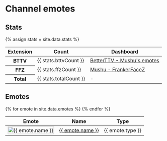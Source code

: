 # Channel emotes

## Stats

{% assign stats = site.data.stats %}

<table>
  <thead>
    <tr>
      <th>Extension</th>
      <th>Count</th>
      <th>Dashboard</th>
    </tr>
  </thead>
  <tbody>
    <tr>
      <th>BTTV</th>
      <td>{{ stats.bttvCount }}</td>
      <td>
        <a href="https://betterttv.com/users/5ad749ca77a09f45f07746d7">
          BetterTTV - Mushu's emotes
        </a>
      </td>
    </tr>
    <tr>
      <th>FFZ</th>
      <td>{{ stats.ffzCount }}</td>
      <td>
        <a href="https://www.frankerfacez.com/channel/mushu">
          Mushu - FrankerFaceZ
        </a>
      </td>
    </tr>
    <tr>
      <th>Total</th>
      <td>{{ stats.totalCount }}</td>
      <td>-</td>
    </tr>
  </tbody>
</table>

## Emotes

<style type="text/css">
  .emote-thumbnail {
    height: 100%;
    max-height: 50px;
  }
</style>

<table>
  <thead>
    <tr>
      <th>Emote</th>
      <th>Name</th>
      <th>Type</th>
    </tr>
  </thead>
  <tbody>
  {% for emote in site.data.emotes %}
    <tr>
      <td>
        <img
          class="emote-thumbnail"
          src="{{ emote.img_url }}"
          alt="{{ emote.name }}"
          title="{{ emote.name }}"
        />
      </td>
      <td><a href="{{ emote.page_url }}"> {{ emote.name }} </a></td>
      <td>{{ emote.type }}</td>
    </tr>
  {% endfor %}
  </tbody>
</table>
